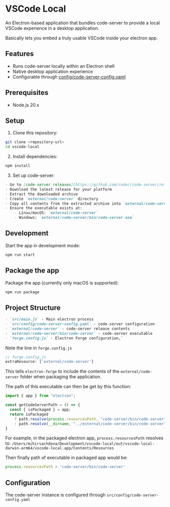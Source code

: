# VSCode Local

An Electron-based application that bundles code-server to provide a local VSCode experience in a desktop application.

Basically lets you embed a truly usable VSCode inside your electron app.

## Features

- Runs code-server locally within an Electron shell
- Native desktop application experience
- Configurable through [config/code-server-config.yaml](config/code-server-config.yaml)

## Prerequisites

- Node.js 20.x

## Setup

1. Clone this repository:
```sh
git clone <repository-url>
cd vscode-local
```

2. Install dependencies:
```sh
npm install
```

3. Set up code-server:
```markdown
- Go to [code-server releases](https://github.com/coder/code-server/releases)
- Download the latest release for your platform
- Extract the downloaded archive
- Create `external/code-server` directory
- Copy all contents from the extracted archive into `external/code-server`
- Ensure the executable exists at:
    - Linux/macOS: `external/code-server`
    - Windows: `external/code-server/bin/code-server.exe`
```

## Development

Start the app in development mode:
```sh
npm run start
```
## Package the app

Package the app (currently only macOS is supported):
```sh
npm run package
```

## Project Structure

```markdown
- `src/main.js` - Main electron process
- `src/config/code-server-config.yaml` - code-server configuration
- `external/code-server` - code-server release contents
- `external/code-server/bin/code-server` - code-server executable
- `forge.config.js` - Electron Forge configuration,`
```

Note the line in `forge.config.js`
```js
// forge.config.js
extraResource: ['external/code-server']
```
This tells `electron-forge` to include the contents of the `external/code-server` folder when packaging the application.

The path of this executable can then be get by this function:
```js
import { app } from "electron";

const getCodeServerPath = () => {
  const { isPackaged } = app;
  return isPackaged
    ? path.resolve(process.resourcesPath, "code-server/bin/code-server")
    : path.resolve(__dirname, "../external/code-server/bin/code-server");
}
```

For example, in the packaged electron app, `process.resourcesPath` resolves to:
`/Users/mihirsachdeva/Development/vscode-local/out/vscode-local-darwin-arm64/vscode-local.app/Contents/Resources`

Then finally path of executable in packaged app would be:
```js
process.resourcesPath + 'code-server/bin/code-server'
```

## Configuration
The code-server instance is configured through `src/config/code-server-config.yaml`
